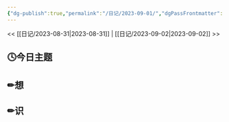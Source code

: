 ```yaml
---
{"dg-publish":true,"permalink":"/日记/2023-09-01/","dgPassFrontmatter":true}
---
```


<< [[日记/2023-08-31\|2023-08-31]] | [[日记/2023-09-02\|2023-09-02]] >>
## 🕓今日主题


## ✏想

## ✏识